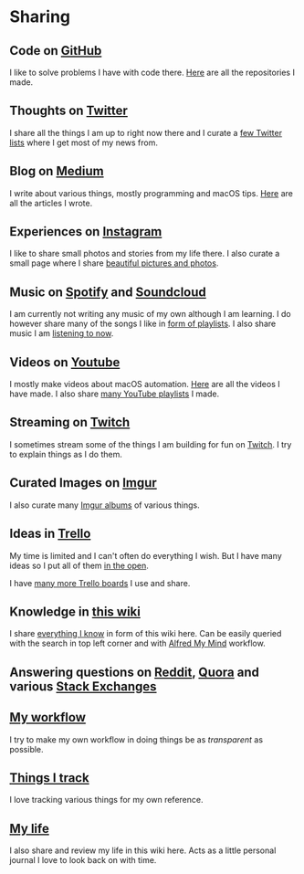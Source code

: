 # Sharing
## Code on [GitHub](https://github.com/nikitavoloboev)
I like to solve problems I have with code there. [Here](my-github.md) are all the repositories I made.

## Thoughts on [Twitter](https://twitter.com/nikitavoloboev)
I share all the things I am up to right now there and I curate a [few Twitter lists](https://twitter.com/nikitavoloboev/lists) where I get most of my news from.

## Blog on [Medium](https://medium.com/@NikitaVoloboev)
I write about various things, mostly programming and macOS tips. [Here](my-articles.md) are all the articles I wrote.

## Experiences on [Instagram](https://www.instagram.com/nikitavoloboev/)
I like to share small photos and stories from my life there. I also curate a small page where I share [beautiful pictures and photos](https://www.instagram.com/niikivi/).

## Music on [Spotify](https://open.spotify.com/user/nikitavoloboev) and [Soundcloud](https://soundcloud.com/nikitavoloboev)
I am currently not writing any music of my own although I am learning. I do however share many of the songs I like in [form of playlists](../music/music-playlists.md). I also share music I am [listening to now](https://www.last.fm/user/playfullyExist).

## Videos on [Youtube](https://www.youtube.com/channel/UCEKqrUfr_FMKIO9XSJS4vDw)
I mostly make videos about macOS automation. [Here](my-youtube.md) are all the videos I have made. I also share [many YouTube playlists](https://www.youtube.com/channel/UCEKqrUfr_FMKIO9XSJS4vDw/playlists?view_as=subscriber) I made.

## Streaming on [Twitch](https://www.twitch.tv/niikivi)
I sometimes stream some of the things I am building for fun on [Twitch](https://www.twitch.tv/niikivi). I try to explain things as I do them.

## Curated Images on [Imgur](https://niikivi.imgur.com)
I also curate many [Imgur albums](https://niikivi.imgur.com) of various things.

## Ideas in [Trello](https://trello.com/b/alB1ryRP)
My time is limited and I can't often do everything I wish. But I have many ideas so I put all of them [in the open](https://trello.com/b/alB1ryRP).

I have [many more Trello boards](my-trello.md) I use and share.

## Knowledge in [this wiki](https://wiki.nikitavoloboev.xyz)
I share [everything I know](everything-I-know.md) in form of this wiki here. Can be easily queried with the search in top left corner and with [Alfred My Mind](https://github.com/nikitavoloboev/alfred-my-mind) workflow.

## Answering questions on [Reddit](https://www.reddit.com/user/nikivi/), [Quora](https://www.quora.com/profile/Nikita-Voloboev) and various [Stack Exchanges](https://stackoverflow.com/users/3067664/nikita-voloboev?tab=profile)

## [My workflow](my-workflow.md)
I try to make my own workflow in doing things be as _transparent_ as possible.

## [Things I track](tracking.md)
I love tracking various things for my own reference.

## [My life](../looking-back/looking-back.md)
I also share and review my life in this wiki here. Acts as a little personal journal I love to look back on with time.